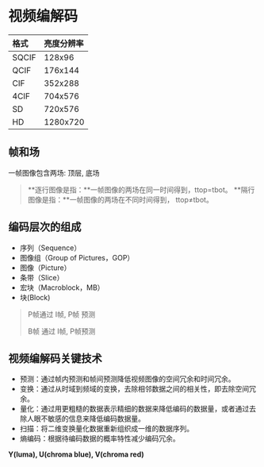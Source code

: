 # 视频编解码

| 格式 | 亮度分辨率 |
| :--- | :--- |
| SQCIF | 128x96 |
| QCIF | 176x144 |
| CIF | 352x288 |
| 4CIF | 704x576 |
| SD | 720x576 |
| HD | 1280x720 |

## 帧和场

一帧图像包含两场: 顶层, 底场

> **逐行图像是指：**一帧图像的两场在同一时间得到，ttop=tbot。 **隔行图像是指：**一帧图像的两场在不同时间得到， ttop≠tbot。

## 编码层次的组成

* 序列（Sequence）
* 图像组（Group of Pictures，GOP）
* 图像（Picture）
* 条带（Slice）
* 宏块（Macroblock，MB）
* 块\(Block\)

> P帧通过 I帧, P帧 预测
>
> B帧 通过 I帧, P帧预测

## 视频编解码关键技术

* 预测：通过帧内预测和帧间预测降低视频图像的空间冗余和时间冗余。
* 变换：通过从时域到频域的变换，去除相邻数据之间的相关性，即去除空间冗余。
* 量化：通过用更粗糙的数据表示精细的数据来降低编码的数据量，或者通过去除人眼不敏感的信息来降低编码数据量。
* 扫描：将二维变换量化数据重新组织成一维的数据序列。
* 熵编码：根据待编码数据的概率特性减少编码冗余。

**Y\(luma\), U\(chroma blue\), V\(chroma red\)**

